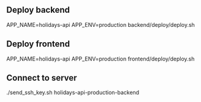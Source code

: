 ## Deploy backend
APP_NAME=holidays-api APP_ENV=production backend/deploy/deploy.sh
## Deploy frontend
APP_NAME=holidays-api APP_ENV=production frontend/deploy/deploy.sh
## Connect to server
  ./send_ssh_key.sh holidays-api-production-backend
